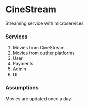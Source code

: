 # CineStream 
Streaming service with microservices 

### Services
1. Movies from CineStream
2. Movies from outher platforms 
3. User 
4. Payments
5. Admin 
6. UI

### Assumptions 
Movies are updated once a day
